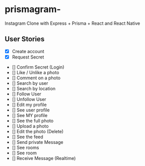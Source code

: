 # prismagram-
Instagram Clone with Express + Prisma + React and React Native

## User Stories 

 - [x] Create account
 - [x] Request Secret
 - [] Confirm Secret (Login)
 - [] Like / Unlike a photo
 - [] Comment on a photo
 - [] Search by user
 - [] Search by location
 - [] Follow User
 - [] Unfollow User
 - [] Edit my profile
 - [] See user profile
 - [] See MY profile
 - [] See the full photo
 - [] Upload a photo
 - [] Edit the photo (Delete)
 - [] See the feed
 - [] Send private Message
 - [] See rooms
 - [] See room
 - [] Receive Message (Realtime)

